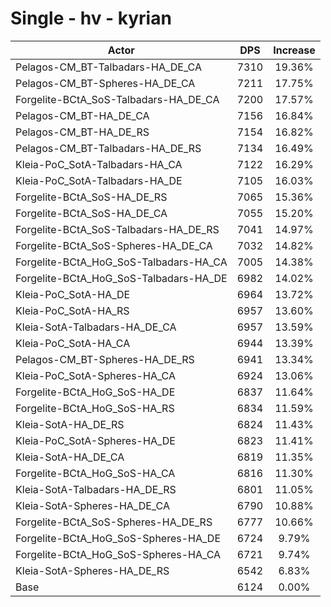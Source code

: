# Single - hv - kyrian
| Actor | DPS | Increase |
|---|:---:|:---:|
|Pelagos-CM_BT-Talbadars-HA_DE_CA|7310|19.36%|
|Pelagos-CM_BT-Spheres-HA_DE_CA|7211|17.75%|
|Forgelite-BCtA_SoS-Talbadars-HA_DE_CA|7200|17.57%|
|Pelagos-CM_BT-HA_DE_CA|7156|16.84%|
|Pelagos-CM_BT-HA_DE_RS|7154|16.82%|
|Pelagos-CM_BT-Talbadars-HA_DE_RS|7134|16.49%|
|Kleia-PoC_SotA-Talbadars-HA_CA|7122|16.29%|
|Kleia-PoC_SotA-Talbadars-HA_DE|7105|16.03%|
|Forgelite-BCtA_SoS-HA_DE_RS|7065|15.36%|
|Forgelite-BCtA_SoS-HA_DE_CA|7055|15.20%|
|Forgelite-BCtA_SoS-Talbadars-HA_DE_RS|7041|14.97%|
|Forgelite-BCtA_SoS-Spheres-HA_DE_CA|7032|14.82%|
|Forgelite-BCtA_HoG_SoS-Talbadars-HA_CA|7005|14.38%|
|Forgelite-BCtA_HoG_SoS-Talbadars-HA_DE|6982|14.02%|
|Kleia-PoC_SotA-HA_DE|6964|13.72%|
|Kleia-PoC_SotA-HA_RS|6957|13.60%|
|Kleia-SotA-Talbadars-HA_DE_CA|6957|13.59%|
|Kleia-PoC_SotA-HA_CA|6944|13.39%|
|Pelagos-CM_BT-Spheres-HA_DE_RS|6941|13.34%|
|Kleia-PoC_SotA-Spheres-HA_CA|6924|13.06%|
|Forgelite-BCtA_HoG_SoS-HA_DE|6837|11.64%|
|Forgelite-BCtA_HoG_SoS-HA_RS|6834|11.59%|
|Kleia-SotA-HA_DE_RS|6824|11.43%|
|Kleia-PoC_SotA-Spheres-HA_DE|6823|11.41%|
|Kleia-SotA-HA_DE_CA|6819|11.35%|
|Forgelite-BCtA_HoG_SoS-HA_CA|6816|11.30%|
|Kleia-SotA-Talbadars-HA_DE_RS|6801|11.05%|
|Kleia-SotA-Spheres-HA_DE_CA|6790|10.88%|
|Forgelite-BCtA_SoS-Spheres-HA_DE_RS|6777|10.66%|
|Forgelite-BCtA_HoG_SoS-Spheres-HA_DE|6724|9.79%|
|Forgelite-BCtA_HoG_SoS-Spheres-HA_CA|6721|9.74%|
|Kleia-SotA-Spheres-HA_DE_RS|6542|6.83%|
|Base|6124|0.00%|
